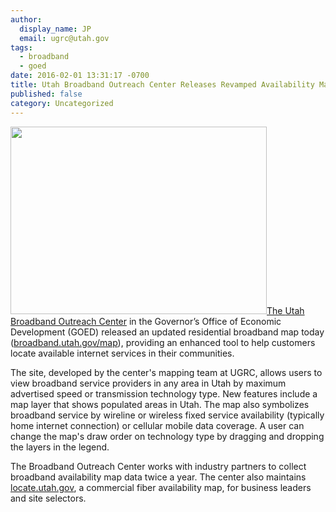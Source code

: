 ```yaml
---
author:
  display_name: JP
  email: ugrc@utah.gov
tags:
  - broadband
  - goed
date: 2016-02-01 13:31:17 -0700
title: Utah Broadband Outreach Center Releases Revamped Availability Map
published: false
category: Uncategorized
---
```


<a href="/images/404.png"><img src="{% link images/utah-residential-broadband-map.png %}" alt="" title="BroadbandMap" width="410" height="300" class="inline-text-right" loading="lazy" />The <a href="https://broadband.utah.gov/">Utah Broadband Outreach Center</a> in the Governor’s Office of Economic Development (GOED) released an updated residential broadband map today (<a href="https://broadband.utah.gov/map/">broadband.utah.gov/map</a>), providing an enhanced tool to help customers locate available internet services in their communities.

The site, developed by the center's mapping team at UGRC, allows users to view broadband service providers in any area in Utah by maximum advertised speed or transmission technology type. New features include a map layer that shows populated areas in Utah. The map also symbolizes broadband service by wireline or wireless fixed service availability (typically home internet connection) or cellular mobile data coverage. A user can change the map's draw order on technology type by dragging and dropping the layers in the legend.

The Broadband Outreach Center works with industry partners to collect broadband availability map data twice a year. The center also maintains <a href="https://locate.utah.gov/">locate.utah.gov</a>, a commercial fiber availability map, for business leaders and site selectors.
